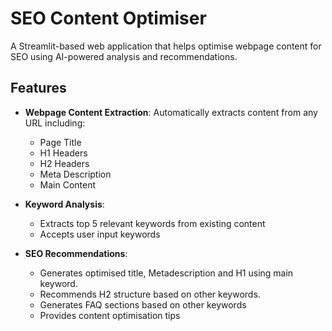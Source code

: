 # SEO Content Optimiser

A Streamlit-based web application that helps optimise webpage content for SEO using AI-powered analysis and recommendations.

## Features

- **Webpage Content Extraction**: Automatically extracts content from any URL including:
  - Page Title
  - H1 Headers
  - H2 Headers
  - Meta Description
  - Main Content

- **Keyword Analysis**:
  - Extracts top 5 relevant keywords from existing content
  - Accepts user input keywords


- **SEO Recommendations**:
  - Generates optimised title, Metadescription and H1 using main keyword.
  - Recommends H2 structure based on other keywords.
  - Generates FAQ sections based on other keywords
  - Provides content optimisation tips

